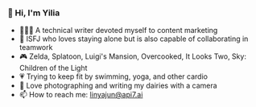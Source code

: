 ### 👋 Hi, I'm Yilia

- 👩🏻‍💻 A technical writer devoted myself to content marketing
- 🌱 ISFJ who loves staying alone but is also capable of collaborating in teamwork
- 🎮 Zelda, Splatoon, Luigi's Mansion, Overcooked, It Looks Two, Sky: Children of the Light
- 💗 Trying to keep fit by swimming, yoga, and other cardio
- 📸 Love photographing and writing my dairies with a camera
- 📫 How to reach me: linyajun@api7.ai
